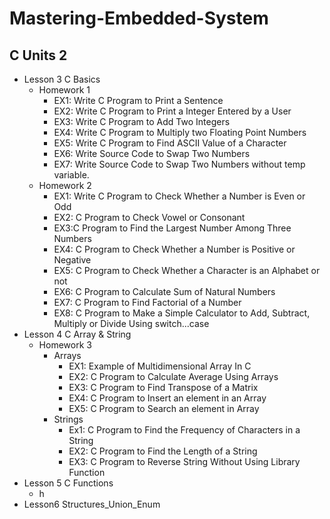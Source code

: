 # Mastering-Embedded-System

  ## C Units 2
-  Lesson 3 C Basics
      -  Homework 1
          -  EX1: Write C Program to Print a Sentence
          -  EX2: Write C Program to Print a Integer Entered by a User
          -  EX3: Write C Program to Add Two Integers
          -  EX4: Write C Program to Multiply two Floating Point Numbers
          -  EX5: Write C Program to Find ASCII Value of a Character
          -  EX6: Write Source Code to Swap Two Numbers
          -  EX7: Write Source Code to Swap Two Numbers without temp variable.
      -  Homework 2
          -  EX1: Write C Program to Check Whether a Number is Even or Odd 
          -  EX2: C Program to Check Vowel or Consonant
          -  EX3:C Program to Find the Largest Number Among Three Numbers
          -  EX4: C Program to Check Whether a Number is Positive or Negative
          -  EX5: C Program to Check Whether a Character is an Alphabet or not 
          -  EX6: C Program to Calculate Sum of Natural Numbers 
          -  EX7: C Program to Find Factorial of a Number
          -  EX8: C Program to Make a Simple Calculator to Add, Subtract, Multiply or Divide Using switch...case 
 -  Lesson 4 C Array & String
      -  Homework 3 
          -  Arrays 
              -  EX1: Example of Multidimensional Array In C
              -  EX2: C Program to Calculate Average Using Arrays
              -  EX3: C Program to Find Transpose of a Matrix 
              -  EX4: C Program to Insert an element in an Array 
              -  EX5: C Program to Search an element in Array
          -  Strings 
              -  Ex1: C Program to Find the Frequency of Characters in a String 
              -  EX2: C Program to Find the Length of a String 
              -  EX3: C Program to Reverse String Without Using Library Function 
  -  Lesson 5 C Functions
      -  h
  -  Lesson6 Structures_Union_Enum
